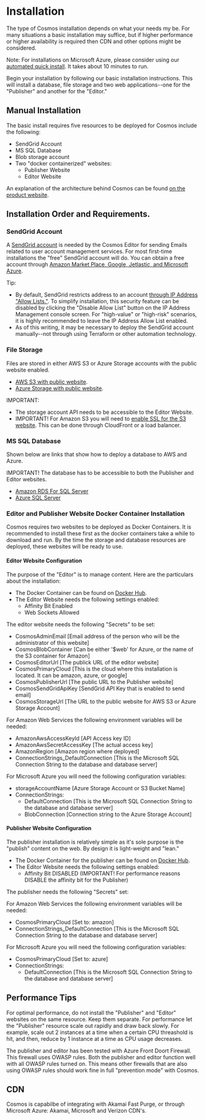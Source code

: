 # Installation

The type of Cosmos installation depends on what your needs my be. For many situations a basic installation may suffice,
but if higher performance or higher availability is required then CDN and other options might be considered.

Note: For installations on Microsoft Azure, please consider using our [automated quick install](https://cosmos.moonrise.net/get_started/install).  It takes about 10 minutes to run.

Begin your installation by following our basic installation instructions. This will install a database, file storage and
two web applications--one for the "Publisher" and another for the "Editor."

## Manual Installation

The basic install requires five resources to be deployed for Cosmos include the following: 

* SendGrid Account
* MS SQL Database
* Blob storage account
* Two "docker containerized" websites:
  * Publisher Website
  * Editor Website

An explanation of the architecture behind Cosmos can be found [on the product website](https://cosmos.moonrise.net/blog).

## Installation Order and Requirements.

### SendGrid Account

A [SendGrid account](https://docs.sendgrid.com/for-developers/partners) is needed by the Cosmos Editor for sending Emails related to user account management services. For most first-time installations the "free" SendGrid account will do.  You can obtain a free account through [Amazon Market Place, Google, Jetlastic, and Microsoft Azure](https://docs.sendgrid.com/for-developers/partners).

Tip:
* By default, SendGrid restricts address to an account [through IP Address "Allow Lists."](https://docs.sendgrid.com/ui/account-and-settings/ip-access-management). To simplify installation, this security feature can be disabled by clicking the "Disable Allow List" button on the IP Address Management console screen.  For "high-value" or "high-risk" scenarios, it is highly recommended to leave the IP Address Allow List enabled.
* As of this writing, it may be necessary to deploy the SendGrid account manually--not through using Terraform or other automation technology.

### File Storage

Files are stored in either AWS S3 or Azure Storage accounts with the public website enabled.

* [AWS S3 with public website](https://docs.aws.amazon.com/AmazonS3/latest/userguide/HostingWebsiteOnS3Setup.html). 
* [Azure Storage with public website](https://docs.microsoft.com/en-us/azure/storage/blobs/storage-blob-static-website).

IMPORTANT:
* The storage account API needs to be accessible to the Editor Website.
* IMPORTANT! For Amazon S3 you will need to [enable SSL for the S3 website](https://aws.amazon.com/premiumsupport/knowledge-center/cloudfront-serve-static-website/). This can be done through CloudFront or a load balancer.

### MS SQL Database

Shown below are links that show how to deploy a database to AWS and Azure.

IMPORTANT! The database has to be accessible to both the Publisher and Editor websites.

* [Amazon RDS For SQL Server](https://aws.amazon.com/rds/sqlserver/)
* [Azure SQL Server](https://azure.microsoft.com/en-us/products/azure-sql/database/)

### Editor and Publisher Website Docker Container Installation

Cosmos requires two websites to be deployed as Docker Containers. It is recommended to install these first as the docker containers take a while to download and run.  By the time the storage and database resources are deployed, these websites will be ready to use.

#### Editor Website Configuration

The purpose of the "Editor" is to manage content.  Here are the particulars about the installation:

* The Docker Container can be found on [Docker Hub](https://hub.docker.com/repository/docker/toiyabe/cosmoseditor).
* The Editor Website needs the following settings enabled:
  * Affinity Bit Enabled
  * Web Sockets Allowed

The editor website needs the following "Secrets" to be set:

* CosmosAdminEmail [Email address of the person who will be the administrator of this website]
* CosmosBlobContainer [Can be either '$web' for Azure, or the name of the S3 container for Amazon]
* CosmosEditorUrl [The publick URL of the editor website]
* CosmosPrimaryCloud [This is the cloud where this installation is located. It can be amazon, azure, or google]
* CosmosPublisherUrl [The public URL to the Publisher website]
* CosmosSendGridApiKey [SendGrid API Key that is enabled to send email]
* CosmosStorageUrl [The URL to the public website for AWS S3 or Azure Storage Account]

For Amazon Web Services the following environment variables will be needed:

* AmazonAwsAccessKeyId [API Access key ID]
* AmazonAwsSecretAccessKey [The actual access key]
* AmazonRegion [Amazon region where deployed]
* ConnectionStrings_DefaultConnection [This is the Microsoft SQL Connection String to the database and database server]

For Microsoft Azure you will need the following configuration variables:

* storageAccountName [Azure Storage Account or S3 Bucket Name]
* ConnectionStrings:
  * DefaultConnection [This is the Microsoft SQL Connection String to the database and database server]
  * BlobConnection [Connection string to the Azure Storage Account]

#### Publisher Website Configuration

The publisher installation is relatively simple as it's sole purpose is the "publish" content on the web. By design it is light-weight and "lean."

* The Docker Container for the publisher can be found on [Docker Hub](https://hub.docker.com/repository/docker/toiyabe/cosmospublisher).
* The Editor Website needs the following settings enabled:
  * Affinity Bit DISABLED (IMPORTANT! For performance reasons DISABLE the affinity bit for the Publisher)

The publisher needs the following "Secrets" set:

For Amazon Web Services the following environment variables will be needed:
* CosmosPrimaryCloud [Set to: amazon]
* ConnectionStrings_DefaultConnection [This is the Microsoft SQL Connection String to the database and database server]

For Microsoft Azure you will need the following configuration variables:

* CosmosPrimaryCloud [Set to: azure]
* ConnectionStrings:
  * DefaultConnection [This is the Microsoft SQL Connection String to the database and database server]

## Performance Tips

For optimal performance, do not install the "Publisher" and "Editor" websites on the same resource.  Keep them separate.  For performance let the "Publisher" resource scale out rapidly and draw back slowly.  For example, scale out 2 instances at a time when a certain CPU threashold is hit, and then, reduce by 1 instance at a time as CPU usage decreases.

The publisher and editor has been tested with Azure Front Doort Firewall. This firewall uses OWASP rules.  Both the publisher and editor function well with all OWASP rules turned on.  This means other firewalls that are also using OWASP rules should work fine in full "prevention mode" with Cosmos.

## CDN

Cosmos is capabilbe of integrating with Akamai Fast Purge, or through Microsoft Azure: Akamai, Microsoft and Verizon CDN's.
